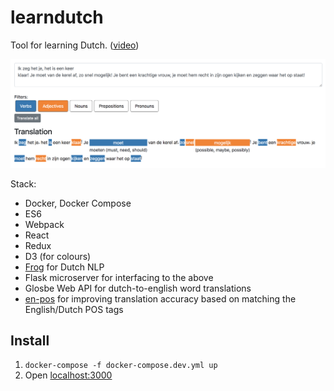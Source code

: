 learndutch
==========

Tool for learning Dutch. ([video](https://i.imgur.com/BrTaJtg.gif))

![Screenshot](./screenshot.png)

Stack:
 - Docker, Docker Compose
 - ES6
 - Webpack
 - React
 - Redux
 - D3 (for colours)
 - [Frog](http://languagemachines.github.io/frog/) for Dutch NLP
 - Flask microserver for interfacing to the above
 - Glosbe Web API for dutch-to-english word translations
 - [en-pos](https://github.com/finnlp/en-pos) for improving translation accuracy based on matching the English/Dutch POS tags

## Install
 1. `docker-compose -f docker-compose.dev.yml up`
 2. Open [localhost:3000](http://localhost:3000)